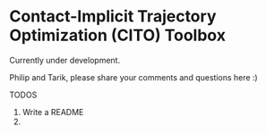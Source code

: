 # Contact-Implicit Trajectory Optimization (CITO) Toolbox

Currently under development.

Philip and Tarik, please share your comments and questions here :)

TODOS
1) Write a README
2)
